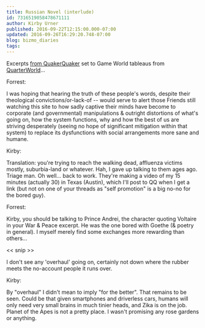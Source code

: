 ```yaml
---
title: Russian Novel (interlude)
id: 7316519058478671111
author: Kirby Urner
published: 2016-09-22T12:15:00.000-07:00
updated: 2016-09-26T16:29:20.748-07:00
blog: bizmo_diaries
tags: 
---
```


Excerpts [from QuakerQuaker](http://www.quakerquaker.org/forum/topics/a-break-in-the-political-clouds) set to Game World tableaus from [QuarterWorld](https://www.flickr.com/photos/kirbyurner/albums/72157670882045164)...

Forrest:

I was hoping that hearing the truth of these people's words, despite their theological convictions/or-lack-of -- would serve to alert those Friends still watching this site to how sadly captive their minds have become to corporate (and governmental) manipulations & outright distortions of what's going on, how the system functions, why and how the best of us are striving desperately (seeing no hope of significant mitigation within that system) to replace its dysfunctions with social arrangements more sane and humane.

[](https://www.flickr.com/photos/kirbyurner/29844686755/in/album-72157670882045164/)

Kirby:

Translation:  you're trying to reach the walking dead, affluenza victims mostly, suburbia-land or whatever.  Hah, I gave up talking to them ages ago.  Triage man.  Oh well... back to work.  They're making a video of my 15 minutes (actually 30) in Texas (Austin), which I'll post to QQ when I get a link (but not on one of your threads as "self promotion" is a big no-no for the bored guy). 

[](https://www.flickr.com/photos/kirbyurner/29844690155/in/album-72157670882045164/)

Forrest:

Kirby, you should be talking to Prince Andrei, the character quoting Voltaire in your War & Peace excerpt. He was the one bored with Goethe (& poetry in general). I myself merely find some exchanges more rewarding than others...

<< snip >> 

I don't see any 'overhaul' going on, certainly not down where the rubber meets the no-account people it runs over. 

[](https://www.flickr.com/photos/kirbyurner/29820862882/in/dateposted-public/)

Kirby:

By "overhaul" I didn't mean to imply "for the better".  That remains to be seen.  Could be that given smartphones and driverless cars, humans will only need very small brains in much tinier heads, and Zika is on the job.  Planet of the Apes is not a pretty place.  I wasn't promising any rose gardens or anything.
